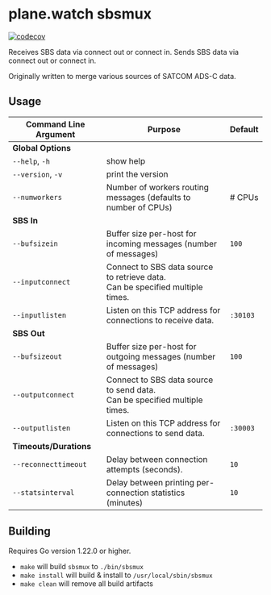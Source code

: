 # plane.watch sbsmux

[![codecov](https://codecov.io/gh/plane-watch/sbsmux/graph/badge.svg?token=BJ9KPWPEGU)](https://codecov.io/gh/plane-watch/sbsmux)

Receives SBS data via connect out or connect in. Sends SBS data via connect out or connect in.

Originally written to merge various sources of SATCOM ADS-C data.

## Usage

| Command Line Argument | Purpose | Default |
|-----------------------|---------|---------|
| **Global Options** |
| `--help`, `-h` | show help | |
| `--version`, `-v` | print the version | |
| `--numworkers` | Number of workers routing messages (defaults to number of CPUs) | # CPUs |
| **SBS In** |||
| `--bufsizein` | Buffer size per-host for incoming messages (number of messages) | `100` |
| `--inputconnect` | Connect to SBS data source to retrieve data. </br> Can be specified multiple times. | |
| `--inputlisten` | Listen on this TCP address for connections to receive data. | `:30103` |
| **SBS Out** |
| `--bufsizeout` | Buffer size per-host for outgoing messages (number of messages) | `100` |
| `--outputconnect` | Connect to SBS data source to send data. </br> Can be specified multiple times. | |
| `--outputlisten` | Listen on this TCP address for connections to send data. | `:30003` |
| **Timeouts/Durations** |
| `--reconnecttimeout` | Delay between connection attempts (seconds). | `10` |
| `--statsinterval` | Delay between printing per-connection statistics (minutes) | `10` |

## Building

Requires Go version 1.22.0 or higher.

* `make` will build `sbsmux` to `./bin/sbsmux`
* `make install` will build & install to `/usr/local/sbin/sbsmux`
* `make clean` will remove all build artifacts
